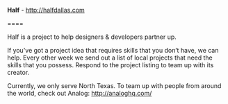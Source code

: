 **Half** - http://halfdallas.com

====

Half is a project to help designers & developers partner up.

If you've got a project idea that requires skills that you don’t have, we can help. Every other week we send out a list of local projects that need the skills that you possess. Respond to the project listing to team up with its creator.

Currently, we only serve North Texas. To team up with people from around the world, check out Analog: http://analoghq.com/
